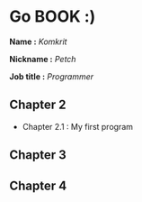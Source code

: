 # Go BOOK :)

**Name :** *Komkrit*

**Nickname :** *Petch*

**Job title :** *Programmer*

## Chapter 2

* Chapter 2.1 : My first program

## Chapter 3

## Chapter 4
